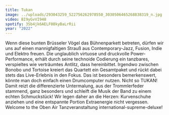 ```yaml
---
title: Tukan
image: ../uploads/293043259_522756262978550_3030506465268838319_n.jpg
video: BI9yGvVI948
spotify: 3Sb4jk6AELF08kyBaLrRii
year: "2022"
---
```

Wenn diese bunten Brüsseler Vögel das Bühnenparkett betreten, dürfen wir uns auf einen mannigfaltigen Strauß aus Contemporary-Jazz, Fusion, Indie und Elektro freuen. Die unglaublich virtuose und druckvolle Power-Performance, erhält durch seine technoide Codierung ein tanzbares, verspieltes wie verträumtes Antlitz, dass hereinbittet. Irgendwo zwischen Bonobo und Tortoise kreiert das Quartett ein Gesamtpaket und rückt dabei stets das Live-Erlebnis in den Fokus. Das ist besonders bemerkenswert, könnte man doch einfach einen Drumcomputer nutzen. Nicht so TUKAN! Damit reizt die differenzierte Untermalung, aus der Trommlerfeder stammend, ganz besonders und schleift die Musik der Band zu einem echten Schmuckstück! Wir legen daher an die Herzen: Kurvenschuhe anziehen und eine entspannte Portion Extraenergie nicht vergessen. Welcome to the Oben Air Tanzveranstaltung international-supreme-deluxe!